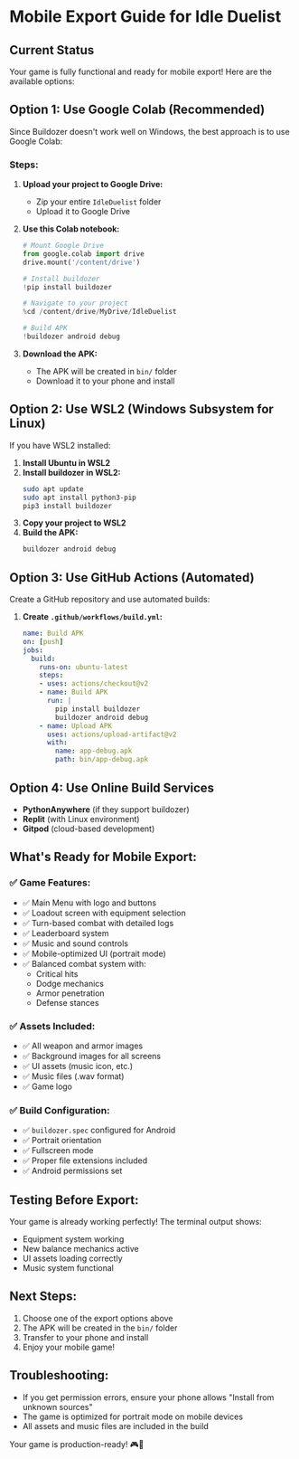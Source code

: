 # Mobile Export Guide for Idle Duelist

## Current Status
Your game is fully functional and ready for mobile export! Here are the available options:

## Option 1: Use Google Colab (Recommended)
Since Buildozer doesn't work well on Windows, the best approach is to use Google Colab:

### Steps:
1. **Upload your project to Google Drive:**
   - Zip your entire `IdleDuelist` folder
   - Upload it to Google Drive

2. **Use this Colab notebook:**
   ```python
   # Mount Google Drive
   from google.colab import drive
   drive.mount('/content/drive')

   # Install buildozer
   !pip install buildozer

   # Navigate to your project
   %cd /content/drive/MyDrive/IdleDuelist

   # Build APK
   !buildozer android debug
   ```

3. **Download the APK:**
   - The APK will be created in `bin/` folder
   - Download it to your phone and install

## Option 2: Use WSL2 (Windows Subsystem for Linux)
If you have WSL2 installed:

1. **Install Ubuntu in WSL2**
2. **Install buildozer in WSL2:**
   ```bash
   sudo apt update
   sudo apt install python3-pip
   pip3 install buildozer
   ```
3. **Copy your project to WSL2**
4. **Build the APK:**
   ```bash
   buildozer android debug
   ```

## Option 3: Use GitHub Actions (Automated)
Create a GitHub repository and use automated builds:

1. **Create `.github/workflows/build.yml`:**
   ```yaml
   name: Build APK
   on: [push]
   jobs:
     build:
       runs-on: ubuntu-latest
       steps:
       - uses: actions/checkout@v2
       - name: Build APK
         run: |
           pip install buildozer
           buildozer android debug
       - name: Upload APK
         uses: actions/upload-artifact@v2
         with:
           name: app-debug.apk
           path: bin/app-debug.apk
   ```

## Option 4: Use Online Build Services
- **PythonAnywhere** (if they support buildozer)
- **Replit** (with Linux environment)
- **Gitpod** (cloud-based development)

## What's Ready for Mobile Export:

### ✅ **Game Features:**
- ✅ Main Menu with logo and buttons
- ✅ Loadout screen with equipment selection
- ✅ Turn-based combat with detailed logs
- ✅ Leaderboard system
- ✅ Music and sound controls
- ✅ Mobile-optimized UI (portrait mode)
- ✅ Balanced combat system with:
  - Critical hits
  - Dodge mechanics
  - Armor penetration
  - Defense stances

### ✅ **Assets Included:**
- ✅ All weapon and armor images
- ✅ Background images for all screens
- ✅ UI assets (music icon, etc.)
- ✅ Music files (.wav format)
- ✅ Game logo

### ✅ **Build Configuration:**
- ✅ `buildozer.spec` configured for Android
- ✅ Portrait orientation
- ✅ Fullscreen mode
- ✅ Proper file extensions included
- ✅ Android permissions set

## Testing Before Export:
Your game is already working perfectly! The terminal output shows:
- Equipment system working
- New balance mechanics active
- UI assets loading correctly
- Music system functional

## Next Steps:
1. Choose one of the export options above
2. The APK will be created in the `bin/` folder
3. Transfer to your phone and install
4. Enjoy your mobile game!

## Troubleshooting:
- If you get permission errors, ensure your phone allows "Install from unknown sources"
- The game is optimized for portrait mode on mobile devices
- All assets and music files are included in the build

Your game is production-ready! 🎮📱



